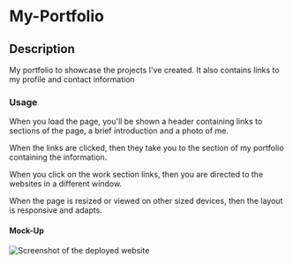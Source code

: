 # My-Portfolio

## Description
My portfolio to showcase the projects I've created. It also contains links to my profile and contact information

### Usage
When you load the page, you'll be shown a header containing links to sections of the page, a brief introduction and a photo of me.

When the links are clicked, then they take you to the section of my portfolio containing the information.

When you click on the work section links, then you are directed to the websites in a different window.

When the page is resized or viewed on other sized devices, then the layout is responsive and adapts.

#### Mock-Up

![Screenshot of the deployed website](https://jimbobster.github.io/My-Portfolio/)

